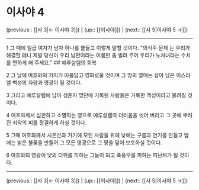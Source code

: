 # 이사야 4

(previous:: [[사 3|← 이사야 3]]) | (up:: [[이사야]]) | (next:: [[사 5|이사야 5 →]])

***




1 
그 때에 일곱 여자가 남자 하나를 붙들고 이렇게 말할 것이다. "의식주 문제 는 우리가 해결할 테니 제발 당신이 우리 남편이라는 이름만 좀 빌려 주어 우리가 노처녀라는 수치를 면하게 해 주세요." ## 예루살렘의 회복 



2 
그 날에 여호와의 가지가 아름답고 영화로울 것이며 그 땅의 열매는 살아 남은 이스라엘 백성의 자랑과 영광이 될 것이다. 



3 
그리고 예루살렘에 남아 생존자 명단에 기록된 사람들은 거룩한 백성이라고 불려질 것이다. 



4 
여호와께서 심판하고 소멸하는 영으로 예루살렘의 더러움을 씻어 버리고 그 곳에 뿌려진 죄악의 피를 정결하게 하실 것이다. 



5 
그때 여호와께서 시온산과 거기에 모인 사람들 위에 낮에는 구름과 연기를 만들고 밤에는 밝은 불꽃을 만들어 그 모든 영광으로 그 땅을 덮어 보호하실 것이다. 



6 
여호와의 영광이 낮의 더위를 피하는 그늘이 되고 폭풍우를 피하는 피난처가 될 것이다.

***

(previous:: [[사 3|← 이사야 3]]) | (up:: [[이사야]]) | (next:: [[사 5|이사야 5 →]])

